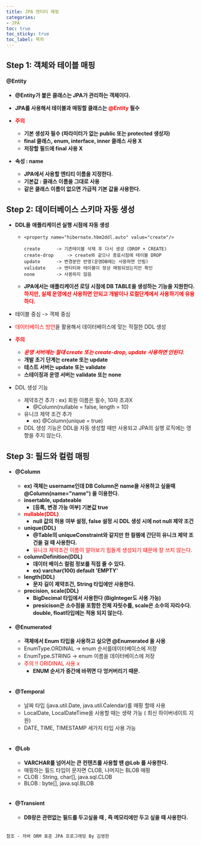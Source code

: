 ```yaml
---
title: JPA 엔티티 매핑
categories:
- JPA
toc: true
toc_sticky: true
toc_label: 목차
---
```


## Step 1:  객체와 테이블 매핑

#### @Entity

* **@Entity가 붙은 클래스는 JPA가 관리하는 객체이다.**
* **JPA를 사용해서 테이블과 매핑할 클래스는 <span style="color:red;">@Entity</span> 필수**

* **<span style="color:red;">주의</span>**
  * **기본 생성자 필수 (파라미터가 없는 public 또는 protected 생성자)**
  * **final 클래스, enum, interface, inner 클래스 사용 X**
  * **저장할 필드에 final 사용 X**

* **속성 : name**
  * **JPA에서 사용할 엔티티 이름을 지정한다.**
  * **기본값 : 클래스 이름을 그대로 사용** 
  * **같은 클래스 이름이 없으면 가급적 기본 값을 사용한다.**



## Step 2:  데이터베이스 스키마 자동 생성

* **DDL을** **애플리케이션 실행 시점에 자동 생성**

  * ```
    <property name="hibernate.hbm2ddl.auto" value="create"/>
    
    create 		-> 기존테이블 삭제 후 다시 생성 (DROP + CREATE)
    create-drop 	-> create와 같으나 종료시점에 테이블 DROP
    update 		-> 변경분만 반영(운영DB에는 사용하면 안됨)
    validate 	-> 엔티티와 테이블이 정상 매핑되었는지만 확인
    none 		-> 사용하지 않음
    ```

  * **JPA에서는 애플리케이션 로딩 시점에 DB TABLE을 생성하는 기능을 지원한다. <br><span style="color:red;">하지만, 실제 운영에선 사용하면 안되고 개발이나 로컬단계에서 사용하기에 유용하다.</span>**

* 테이블 중심 -> 객체 중심

* <span style="color:red;">데이터베이스 방언</span>을 활용해서 데이터베이스에 맞는 적절한 DDL 생성

* **<span style="color:red;">주의</span>**

  * ***<span style="color:red;"> 운영 서버에는 절대 create 또는 create-drop, update 사용하면 안된다.</span>***
  * **개발 초기 단계는 create 또는 update**
  * **테스트 서버는 update 또는 validate**
  * **스테이징과 운영 서버는 validate 또는 none**

* DDL 생성 기능

  * 제약조건 추가 : ex) 회원 이름은 필수, 10자 초과X
    * @Column(nullable = false, length = 10)
  * 유니크 제약 조건 추가
    * ex) @Column(unique = true)
  * DDL 생성 기능은 DDL을 자동 생성할 때만 사용되고 JPA의 실행 로직에는 영향을 주지 않는다.

## Step 3:  필드와 컬럼 매핑

* #### @Column

  * **ex) 객체는 username인데 DB Column은 name을 사용하고 싶을때 @Column(name="name") 을 이용한다.**	
  * **insertable, updateable** 
    * **[등록, 변경 가능 여부] 기본값 true**
  * **<span style="color:red;">nullable(DDL)</span>**
    *  **null 값의 허용 여부 설정, false 설정 시 DDL 생성 시에 not null 제약 조건**
  * **unique(DDL)**  
    * **@Table의 uniqueConstraint와 같지만 한 컬렘에 간단히 유니크 제약 조건을 걸 때 사용한다.**
    * <span style="color:red;">유니크 제약조건 이름이 알아보기 힘들게 생성되기 떄문에 잘 쓰지 않는다.</span>
  * **columnDefinition(DDL)**
    * **데이터 베이스 컬럼 정보를 직접 줄 수 있다.**
    * **ex) varchar(100) default 'EMPTY'**
  * **length(DDL)** 
    * **문자 길이 제약조건, String 타입에만 사용한다.**
  * **precision, scale(DDL)**
    * **BigDecimal 타입에서 사용한다 (BigInteger도 사용 가능)**
    * **presicison은 소수점을 포함한 전체 자릿수를, scale은 소수의 자리수다. double, float타입에는 적용 되지 않는다.** 

* #### **@Enumerated**

  * **객체에서 Enum 타입을 사용하고 싶으면 @Enumerated 을 사용**
  * EnumType.ORDINAL -> enum 순서를데이터베이스에 저장
  * EnumType.STRING -> enum 이름을 데이터베이스에 저장
  * <span style="color:red;">주의 !! ORIDINAL 사용 x</span>
    * **ENUM 순서가 중간에 바뀌면 다 엉커버리기 때문.**

  <br>

* #### **@Temporal**

  * 날짜 타입 (java.util.Date, java.util.Calendar)를 매핑 할때 사용
  * LocalDate, LocalDateTime을 사용할 때는 생략 가능 ( 최신 하이버네이트 지원)
  *  DATE, TIME, TIMESTAMP 세가지 타입 사용 가능

  <br>

* #### **@Lob**

  * **VARCHAR를 넘어서는 큰 컨텐츠를 사용할 땐 @Lob 를 사용한다.** 
  * 매핑하는 필드 타입이 문자면 CLOB, 나머지는 BLOB 매핑
  * CLOB : String, char[], java.sql.CLOB
  * BLOB : byte[], java.sql.BLOB

  <br>

* #### **@Transient** 

  * **DB랑은 관련없는 필드를 두고싶을 때 , 즉 메모리에만 두고 싶을 때 사용한다.** 

  <br>

```
참조 - 자바 ORM 표준 JPA 프로그래밍 By 김영한
```

